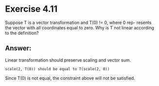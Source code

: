 # Exercise 4.11

Suppose T is a vector transformation and T(0) != 0, where 0 rep- resents the
vector with all coordinates equal to zero. Why is T not linear according to the
definition?

## Answer:

Linear transformation should preserve scaling and vector sum.

```
scale(2, T(0)) should be equal to T(scale(2, 0))
```

Since T(0) is not equal, the constraint above will not be satisfied.

